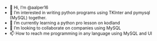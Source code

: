 - 👋 Hi, I’m @aalper16
- 👀 I’m interested in writing python programs using TKInter and pymysql (MySQL) together.
- 🌱 I’m currently learning a python pro lesson on kodland
- 💞️ I’m looking to collaborate on companies using MySQL
- 📫 How to reach me programming in any language using MySQL and UI

<!---
aalper16/aalper16 is a ✨ special ✨ repository because its `README.md` (this file) appears on your GitHub profile.
You can click the Preview link to take a look at your changes.
--->

